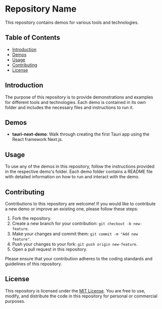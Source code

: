 # Repository Name

This repository contains demos for various tools and technologies.

## Table of Contents

- [Introduction](#introduction)
- [Demos](#demos)
- [Usage](#usage)
- [Contributing](#contributing)
- [License](#license)

## Introduction

The purpose of this repository is to provide demonstrations and examples for different tools and technologies. Each demo is contained in its own folder and includes the necessary files and instructions to run it.

## Demos

- **tauri-next-demo**: Walk through creating the first Tauri app using the React framework Next.js.

## Usage

To use any of the demos in this repository, follow the instructions provided in the respective demo's folder. Each demo folder contains a README file with detailed information on how to run and interact with the demo.

## Contributing

Contributions to this repository are welcome! If you would like to contribute a new demo or improve an existing one, please follow these steps:

1. Fork the repository.
2. Create a new branch for your contribution: `git checkout -b new-feature`.
3. Make your changes and commit them: `git commit -m "Add new feature"`.
4. Push your changes to your fork: `git push origin new-feature`.
5. Open a pull request in this repository.

Please ensure that your contribution adheres to the coding standards and guidelines of this repository.

## License

This repository is licensed under the [MIT License](LICENSE). You are free to use, modify, and distribute the code in this repository for personal or commercial purposes.
